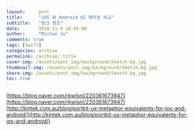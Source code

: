 ```yaml
---
layout:     post
title:      "iOS 와 Android UI 메타포 비교"
subtitle:   "링크 참조"
date:       2018-11-9 18:45:00
author:     "MinJun Ju"
comments: true 
tags: [Swift]
categories: archive
permalink: /archive/:title
cover-img: /assets/post_img/background/Sketch-bg.jpg
thumbnail-img: /assets/post_img/background/Sketch-bg.jpg
share-img: /assets/post_img/background/Sketch-bg.jpg
toc: true
--- 
```


[https://blog.naver.com/rkwlsnl/220361673947](https://blog.naver.com/rkwlsnl/220361673947)<br>
[http://kintek.com.au/blog/portkit-ux-metaphor-equivalents-for-ios-and-android/](http://kintek.com.au/blog/portkit-ux-metaphor-equivalents-for-ios-and-android/)